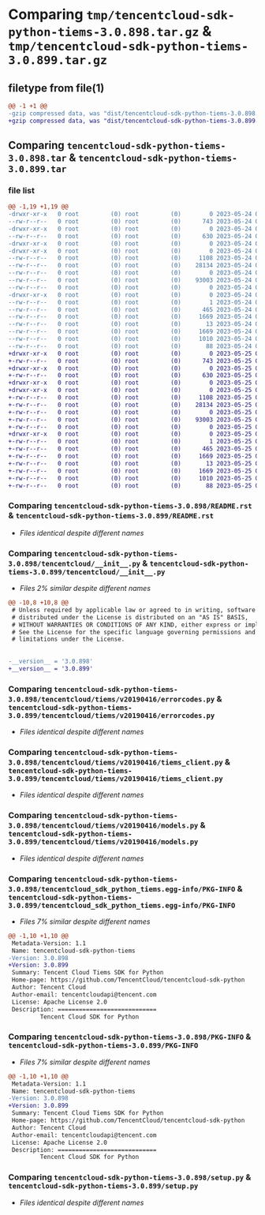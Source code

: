 # Comparing `tmp/tencentcloud-sdk-python-tiems-3.0.898.tar.gz` & `tmp/tencentcloud-sdk-python-tiems-3.0.899.tar.gz`

## filetype from file(1)

```diff
@@ -1 +1 @@
-gzip compressed data, was "dist/tencentcloud-sdk-python-tiems-3.0.898.tar", last modified: Wed May 24 02:09:09 2023, max compression
+gzip compressed data, was "dist/tencentcloud-sdk-python-tiems-3.0.899.tar", last modified: Thu May 25 00:38:45 2023, max compression
```

## Comparing `tencentcloud-sdk-python-tiems-3.0.898.tar` & `tencentcloud-sdk-python-tiems-3.0.899.tar`

### file list

```diff
@@ -1,19 +1,19 @@
-drwxr-xr-x   0 root         (0) root         (0)        0 2023-05-24 02:09:09.000000 tencentcloud-sdk-python-tiems-3.0.898/
--rw-r--r--   0 root         (0) root         (0)      743 2023-05-24 02:09:09.000000 tencentcloud-sdk-python-tiems-3.0.898/README.rst
-drwxr-xr-x   0 root         (0) root         (0)        0 2023-05-24 02:09:09.000000 tencentcloud-sdk-python-tiems-3.0.898/tencentcloud/
--rw-r--r--   0 root         (0) root         (0)      630 2023-05-24 02:09:09.000000 tencentcloud-sdk-python-tiems-3.0.898/tencentcloud/__init__.py
-drwxr-xr-x   0 root         (0) root         (0)        0 2023-05-24 02:09:09.000000 tencentcloud-sdk-python-tiems-3.0.898/tencentcloud/tiems/
-drwxr-xr-x   0 root         (0) root         (0)        0 2023-05-24 02:09:09.000000 tencentcloud-sdk-python-tiems-3.0.898/tencentcloud/tiems/v20190416/
--rw-r--r--   0 root         (0) root         (0)     1108 2023-05-24 02:09:09.000000 tencentcloud-sdk-python-tiems-3.0.898/tencentcloud/tiems/v20190416/errorcodes.py
--rw-r--r--   0 root         (0) root         (0)    28134 2023-05-24 02:09:09.000000 tencentcloud-sdk-python-tiems-3.0.898/tencentcloud/tiems/v20190416/tiems_client.py
--rw-r--r--   0 root         (0) root         (0)        0 2023-05-24 02:09:09.000000 tencentcloud-sdk-python-tiems-3.0.898/tencentcloud/tiems/v20190416/__init__.py
--rw-r--r--   0 root         (0) root         (0)    93003 2023-05-24 02:09:09.000000 tencentcloud-sdk-python-tiems-3.0.898/tencentcloud/tiems/v20190416/models.py
--rw-r--r--   0 root         (0) root         (0)        0 2023-05-24 02:09:09.000000 tencentcloud-sdk-python-tiems-3.0.898/tencentcloud/tiems/__init__.py
-drwxr-xr-x   0 root         (0) root         (0)        0 2023-05-24 02:09:09.000000 tencentcloud-sdk-python-tiems-3.0.898/tencentcloud_sdk_python_tiems.egg-info/
--rw-r--r--   0 root         (0) root         (0)        1 2023-05-24 02:09:09.000000 tencentcloud-sdk-python-tiems-3.0.898/tencentcloud_sdk_python_tiems.egg-info/dependency_links.txt
--rw-r--r--   0 root         (0) root         (0)      465 2023-05-24 02:09:09.000000 tencentcloud-sdk-python-tiems-3.0.898/tencentcloud_sdk_python_tiems.egg-info/SOURCES.txt
--rw-r--r--   0 root         (0) root         (0)     1669 2023-05-24 02:09:09.000000 tencentcloud-sdk-python-tiems-3.0.898/tencentcloud_sdk_python_tiems.egg-info/PKG-INFO
--rw-r--r--   0 root         (0) root         (0)       13 2023-05-24 02:09:09.000000 tencentcloud-sdk-python-tiems-3.0.898/tencentcloud_sdk_python_tiems.egg-info/top_level.txt
--rw-r--r--   0 root         (0) root         (0)     1669 2023-05-24 02:09:09.000000 tencentcloud-sdk-python-tiems-3.0.898/PKG-INFO
--rw-r--r--   0 root         (0) root         (0)     1010 2023-05-24 02:09:09.000000 tencentcloud-sdk-python-tiems-3.0.898/setup.py
--rw-r--r--   0 root         (0) root         (0)       88 2023-05-24 02:09:09.000000 tencentcloud-sdk-python-tiems-3.0.898/setup.cfg
+drwxr-xr-x   0 root         (0) root         (0)        0 2023-05-25 00:38:45.000000 tencentcloud-sdk-python-tiems-3.0.899/
+-rw-r--r--   0 root         (0) root         (0)      743 2023-05-25 00:38:45.000000 tencentcloud-sdk-python-tiems-3.0.899/README.rst
+drwxr-xr-x   0 root         (0) root         (0)        0 2023-05-25 00:38:45.000000 tencentcloud-sdk-python-tiems-3.0.899/tencentcloud/
+-rw-r--r--   0 root         (0) root         (0)      630 2023-05-25 00:38:45.000000 tencentcloud-sdk-python-tiems-3.0.899/tencentcloud/__init__.py
+drwxr-xr-x   0 root         (0) root         (0)        0 2023-05-25 00:38:45.000000 tencentcloud-sdk-python-tiems-3.0.899/tencentcloud/tiems/
+drwxr-xr-x   0 root         (0) root         (0)        0 2023-05-25 00:38:45.000000 tencentcloud-sdk-python-tiems-3.0.899/tencentcloud/tiems/v20190416/
+-rw-r--r--   0 root         (0) root         (0)     1108 2023-05-25 00:38:45.000000 tencentcloud-sdk-python-tiems-3.0.899/tencentcloud/tiems/v20190416/errorcodes.py
+-rw-r--r--   0 root         (0) root         (0)    28134 2023-05-25 00:38:45.000000 tencentcloud-sdk-python-tiems-3.0.899/tencentcloud/tiems/v20190416/tiems_client.py
+-rw-r--r--   0 root         (0) root         (0)        0 2023-05-25 00:38:45.000000 tencentcloud-sdk-python-tiems-3.0.899/tencentcloud/tiems/v20190416/__init__.py
+-rw-r--r--   0 root         (0) root         (0)    93003 2023-05-25 00:38:45.000000 tencentcloud-sdk-python-tiems-3.0.899/tencentcloud/tiems/v20190416/models.py
+-rw-r--r--   0 root         (0) root         (0)        0 2023-05-25 00:38:45.000000 tencentcloud-sdk-python-tiems-3.0.899/tencentcloud/tiems/__init__.py
+drwxr-xr-x   0 root         (0) root         (0)        0 2023-05-25 00:38:45.000000 tencentcloud-sdk-python-tiems-3.0.899/tencentcloud_sdk_python_tiems.egg-info/
+-rw-r--r--   0 root         (0) root         (0)        1 2023-05-25 00:38:45.000000 tencentcloud-sdk-python-tiems-3.0.899/tencentcloud_sdk_python_tiems.egg-info/dependency_links.txt
+-rw-r--r--   0 root         (0) root         (0)      465 2023-05-25 00:38:45.000000 tencentcloud-sdk-python-tiems-3.0.899/tencentcloud_sdk_python_tiems.egg-info/SOURCES.txt
+-rw-r--r--   0 root         (0) root         (0)     1669 2023-05-25 00:38:45.000000 tencentcloud-sdk-python-tiems-3.0.899/tencentcloud_sdk_python_tiems.egg-info/PKG-INFO
+-rw-r--r--   0 root         (0) root         (0)       13 2023-05-25 00:38:45.000000 tencentcloud-sdk-python-tiems-3.0.899/tencentcloud_sdk_python_tiems.egg-info/top_level.txt
+-rw-r--r--   0 root         (0) root         (0)     1669 2023-05-25 00:38:45.000000 tencentcloud-sdk-python-tiems-3.0.899/PKG-INFO
+-rw-r--r--   0 root         (0) root         (0)     1010 2023-05-25 00:38:45.000000 tencentcloud-sdk-python-tiems-3.0.899/setup.py
+-rw-r--r--   0 root         (0) root         (0)       88 2023-05-25 00:38:45.000000 tencentcloud-sdk-python-tiems-3.0.899/setup.cfg
```

### Comparing `tencentcloud-sdk-python-tiems-3.0.898/README.rst` & `tencentcloud-sdk-python-tiems-3.0.899/README.rst`

 * *Files identical despite different names*

### Comparing `tencentcloud-sdk-python-tiems-3.0.898/tencentcloud/__init__.py` & `tencentcloud-sdk-python-tiems-3.0.899/tencentcloud/__init__.py`

 * *Files 2% similar despite different names*

```diff
@@ -10,8 +10,8 @@
 # Unless required by applicable law or agreed to in writing, software
 # distributed under the License is distributed on an "AS IS" BASIS,
 # WITHOUT WARRANTIES OR CONDITIONS OF ANY KIND, either express or implied.
 # See the License for the specific language governing permissions and
 # limitations under the License.
 
 
-__version__ = '3.0.898'
+__version__ = '3.0.899'
```

### Comparing `tencentcloud-sdk-python-tiems-3.0.898/tencentcloud/tiems/v20190416/errorcodes.py` & `tencentcloud-sdk-python-tiems-3.0.899/tencentcloud/tiems/v20190416/errorcodes.py`

 * *Files identical despite different names*

### Comparing `tencentcloud-sdk-python-tiems-3.0.898/tencentcloud/tiems/v20190416/tiems_client.py` & `tencentcloud-sdk-python-tiems-3.0.899/tencentcloud/tiems/v20190416/tiems_client.py`

 * *Files identical despite different names*

### Comparing `tencentcloud-sdk-python-tiems-3.0.898/tencentcloud/tiems/v20190416/models.py` & `tencentcloud-sdk-python-tiems-3.0.899/tencentcloud/tiems/v20190416/models.py`

 * *Files identical despite different names*

### Comparing `tencentcloud-sdk-python-tiems-3.0.898/tencentcloud_sdk_python_tiems.egg-info/PKG-INFO` & `tencentcloud-sdk-python-tiems-3.0.899/tencentcloud_sdk_python_tiems.egg-info/PKG-INFO`

 * *Files 7% similar despite different names*

```diff
@@ -1,10 +1,10 @@
 Metadata-Version: 1.1
 Name: tencentcloud-sdk-python-tiems
-Version: 3.0.898
+Version: 3.0.899
 Summary: Tencent Cloud Tiems SDK for Python
 Home-page: https://github.com/TencentCloud/tencentcloud-sdk-python
 Author: Tencent Cloud
 Author-email: tencentcloudapi@tencent.com
 License: Apache License 2.0
 Description: ============================
         Tencent Cloud SDK for Python
```

### Comparing `tencentcloud-sdk-python-tiems-3.0.898/PKG-INFO` & `tencentcloud-sdk-python-tiems-3.0.899/PKG-INFO`

 * *Files 7% similar despite different names*

```diff
@@ -1,10 +1,10 @@
 Metadata-Version: 1.1
 Name: tencentcloud-sdk-python-tiems
-Version: 3.0.898
+Version: 3.0.899
 Summary: Tencent Cloud Tiems SDK for Python
 Home-page: https://github.com/TencentCloud/tencentcloud-sdk-python
 Author: Tencent Cloud
 Author-email: tencentcloudapi@tencent.com
 License: Apache License 2.0
 Description: ============================
         Tencent Cloud SDK for Python
```

### Comparing `tencentcloud-sdk-python-tiems-3.0.898/setup.py` & `tencentcloud-sdk-python-tiems-3.0.899/setup.py`

 * *Files identical despite different names*

